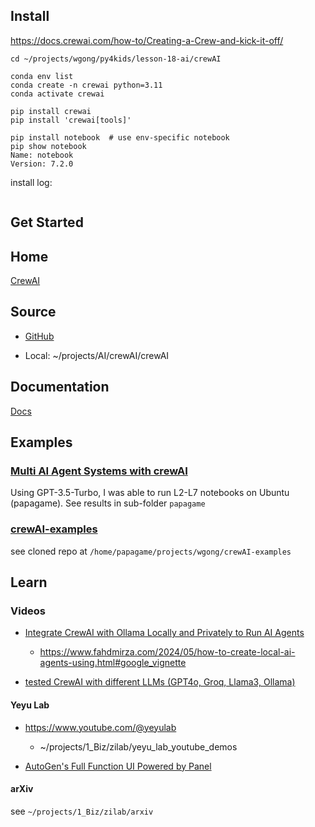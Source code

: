 
## Install
https://docs.crewai.com/how-to/Creating-a-Crew-and-kick-it-off/

```
cd ~/projects/wgong/py4kids/lesson-18-ai/crewAI

conda env list
conda create -n crewai python=3.11
conda activate crewai

pip install crewai
pip install 'crewai[tools]'

pip install notebook  # use env-specific notebook
pip show notebook
Name: notebook
Version: 7.2.0

```

install log:
```

```

## Get Started
## Home

[CrewAI](https://www.crewai.com/)

## Source
- [GitHub](https://github.com/joaomdmoura/crewai/)

- Local: ~/projects/AI/crewAI/crewAI

## Documentation

[Docs](https://docs.crewai.com/)

## Examples
### [Multi AI Agent Systems with crewAI](https://learn.deeplearning.ai/accomplishments/4b3aa14f-a48b-43f0-ab53-7c5e9de3ef0e)

Using GPT-3.5-Turbo, I was able to run L2-L7 notebooks on Ubuntu (papagame). See results in sub-folder `papagame`

### [crewAI-examples](https://github.com/joaomdmoura/crewAI-examples/tree/main)

see cloned repo at `/home/papagame/projects/wgong/crewAI-examples`


## Learn

### Videos


- [Integrate CrewAI with Ollama Locally and Privately to Run AI Agents](https://www.youtube.com/watch?v=_5_QHE3p8EA)
    - https://www.fahdmirza.com/2024/05/how-to-create-local-ai-agents-using.html#google_vignette
    

- [tested CrewAI with different LLMs (GPT4o, Groq, Llama3, Ollama)](https://youtu.be/3jFux2ICDF4?si=IGT4mhu_ohfDsso4)

#### Yeyu Lab
- https://www.youtube.com/@yeyulab
    - ~/projects/1_Biz/zilab/yeyu_lab_youtube_demos

- [AutoGen's Full Function UI Powered by Panel](https://yeyu.substack.com/p/autogens-full-function-ui-powered)

#### arXiv
see `~/projects/1_Biz/zilab/arxiv`
